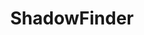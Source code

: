 ---
title: "ShadowFinder"
description: "Tool for detecting shadow accounts in Microsoft environments."
platforms: ["linux", "windows", "macos"]
categories: ["OSINT"]
tags: ["osint", "shadow-accounts", "reconnaissance", "security"]
url: "https://github.com/bellingcat/ShadowFinder"
---